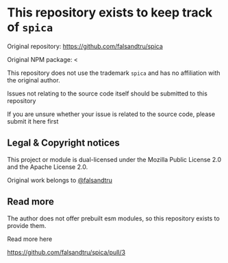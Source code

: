 # This repository exists to keep track of `spica`

Original repository: <https://github.com/falsandtru/spica>

Original NPM package: <

This repository does not use the trademark `spica` and has no affiliation with the original author.

Issues not relating to the source code itself should be submitted to this repository

If you are unsure whether your issue is related to the source code, please submit it here first

## Legal & Copyright notices

This project or module is dual-licensed under the Mozilla Public License 2.0 and the Apache License 2.0.

Original work belongs to [@falsandtru](https://github.com/falsandtru)

## Read more

The author does not offer prebuilt esm modules, so this repository exists to provide them.

Read more here

<https://github.com/falsandtru/spica/pull/3>

